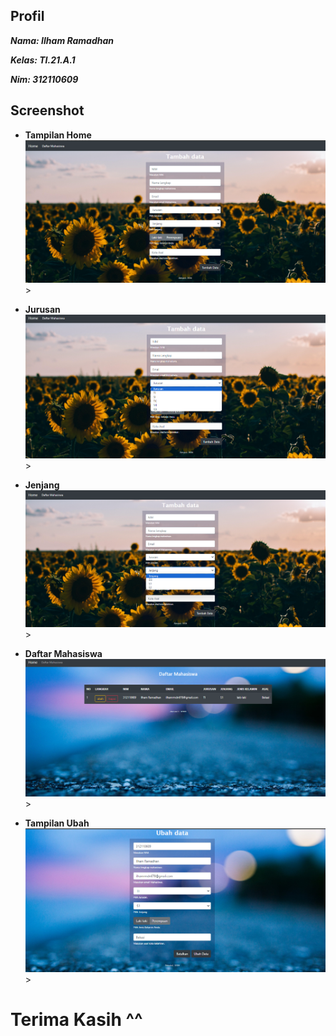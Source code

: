 ## Profil
**_<p>Nama: Ilham Ramadhan</p>_**
**_<p>Kelas: TI.21.A.1</p>_**
**_<p>Nim: 312110609</p>_**



## Screenshot

- **Tampilan Home**
![Tampilan Home](ss/1.png)>

- **Jurusan**
![Jurusan](ss/2.png)>

- **Jenjang**
![Jenjang](ss/3.png)>

- **Daftar Mahasiswa**
![Daftar Mahasiswa](ss/4.png)>

- **Tampilan Ubah**
![Tampilan Ubah](ss/5.png)>


# Terima Kasih ^^
